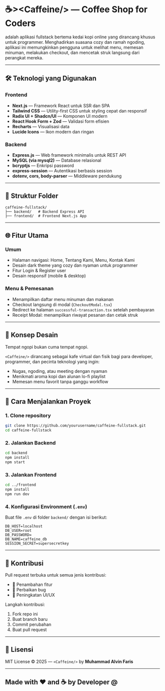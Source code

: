 
# ☕>&lt;Caffeine/&gt;  — Coffee Shop for Coders

**<Caffeine/>** adalah aplikasi fullstack bertema kedai kopi online yang dirancang khusus untuk programmer. Menghadirkan suasana cozy dan ramah ngoding, aplikasi ini memungkinkan pengguna untuk melihat menu, memesan minuman, melakukan checkout, dan mencetak struk langsung dari perangkat mereka.

---

## 🛠️ Teknologi yang Digunakan

### Frontend
- **Next.js** — Framework React untuk SSR dan SPA
- **Tailwind CSS** — Utility-first CSS untuk styling cepat dan responsif
- **Radix UI + Shadcn/UI** — Komponen UI modern
- **React Hook Form + Zod** — Validasi form efisien
- **Recharts** — Visualisasi data
- **Lucide Icons** — Ikon modern dan ringan

### Backend
- **Express.js** — Web framework minimalis untuk REST API
- **MySQL (via mysql2)** — Database relasional
- **bcryptjs** — Enkripsi password
- **express-session** — Autentikasi berbasis session
- **dotenv, cors, body-parser** — Middleware pendukung

---

## 📁 Struktur Folder

```
caffeine-fullstack/
├── backend/   # Backend Express API
├── frontend/  # Frontend Next.js App
```

---

## 🌐 Fitur Utama

### Umum
- Halaman navigasi: Home, Tentang Kami, Menu, Kontak Kami
- Desain dark theme yang cozy dan nyaman untuk programmer
- Fitur Login & Register user
- Desain responsif (mobile & desktop)

### Menu & Pemesanan
- Menampilkan daftar menu minuman dan makanan
- Checkout langsung di modal (`CheckoutModal.tsx`)
- Redirect ke halaman `successful-transaction.tsx` setelah pembayaran
- Receipt Modal: menampilkan riwayat pesanan dan cetak struk

---

## 🧠 Konsep Desain

Tempat ngopi bukan cuma tempat ngopi.

`<Caffeine/>` dirancang sebagai kafe virtual dan fisik bagi para developer, programmer, dan pecinta teknologi yang ingin:
- Nugas, ngoding, atau meeting dengan nyaman
- Menikmati aroma kopi dan alunan lo-fi playlist
- Memesan menu favorit tanpa ganggu workflow

---

## 🚀 Cara Menjalankan Proyek

### 1. Clone repository

```bash
git clone https://github.com/yourusername/caffeine-fullstack.git
cd caffeine-fullstack
```

### 2. Jalankan Backend

```bash
cd backend
npm install
npm start
```

### 3. Jalankan Frontend

```bash
cd ../frontend
npm install
npm run dev
```

### 4. Konfigurasi Environment (`.env`)

Buat file `.env` di folder `backend/` dengan isi berikut:

```env
DB_HOST=localhost
DB_USER=root
DB_PASSWORD=
DB_NAME=caffeine_db
SESSION_SECRET=supersecretkey
```

---

## 🙌 Kontribusi

Pull request terbuka untuk semua jenis kontribusi:

- 🚀 Penambahan fitur
- 🐛 Perbaikan bug
- 🎨 Peningkatan UI/UX

Langkah kontribusi:
1. Fork repo ini
2. Buat branch baru
3. Commit perubahan
4. Buat pull request

---

## 🧾 Lisensi

MIT License © 2025 — `<Caffeine/>` by **Muhammad Alvin Faris**

---

## Made with ❤️ and ☕ by Developer @ <Caffeine/>
